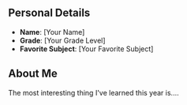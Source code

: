 ## Personal Details

- **Name**: [Your Name]
- **Grade**: [Your Grade Level]
- **Favorite Subject**: [Your Favorite Subject]

## About Me
The most interesting thing I've learned this year is....